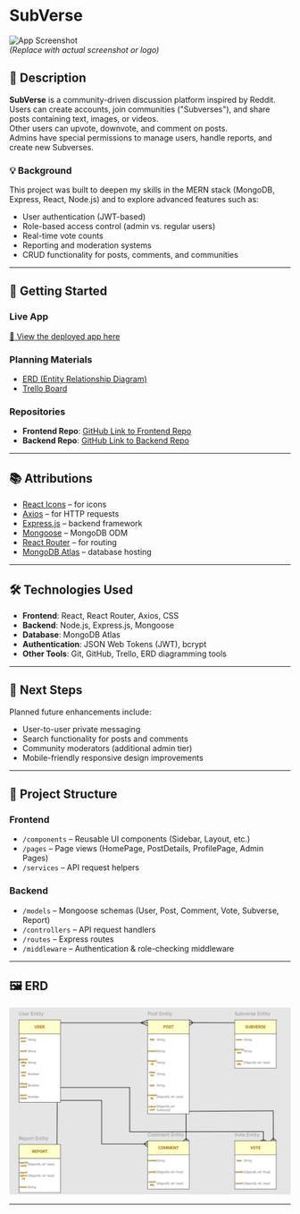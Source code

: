 # SubVerse

![App Screenshot](./screenshot.png)  
*(Replace with actual screenshot or logo)*

## 📖 Description
**SubVerse** is a community-driven discussion platform inspired by Reddit.  
Users can create accounts, join communities ("Subverses"), and share posts containing text, images, or videos.  
Other users can upvote, downvote, and comment on posts.  
Admins have special permissions to manage users, handle reports, and create new Subverses.

### 💡 Background
This project was built to deepen my skills in the MERN stack (MongoDB, Express, React, Node.js) and to explore advanced features such as:
- User authentication (JWT-based)
- Role-based access control (admin vs. regular users)
- Real-time vote counts
- Reporting and moderation systems
- CRUD functionality for posts, comments, and communities

---

## 🚀 Getting Started

### **Live App**
[🔗 View the deployed app here](https://subverse.surge.sh)

### **Planning Materials**
- [ERD (Entity Relationship Diagram)](https://www.figma.com/design/AMxEAaQu1YFb0yMj5VgSap/SubVerse-ERD?node-id=0-1&t=QkUAyqmhdBFewtsf-1)  
- [Trello Board](https://trello.com/invite/b/689a1368ff2761eec6701321/ATTIa3a3b2f79b96e214de6d8eb3eb453e6c794277F0/subverse-planning-board)

### **Repositories**
- **Frontend Repo**: [GitHub Link to Frontend Repo](https://github.com/elyasalsaffar/SubVerse-FE)  
- **Backend Repo**: [GitHub Link to Backend Repo](https://github.com/elyasalsaffar/SubVerse-BE)

---

## 📚 Attributions
- [React Icons](https://react-icons.github.io/react-icons/) – for icons
- [Axios](https://axios-http.com/) – for HTTP requests
- [Express.js](https://expressjs.com/) – backend framework
- [Mongoose](https://mongoosejs.com/) – MongoDB ODM
- [React Router](https://reactrouter.com/) – for routing
- [MongoDB Atlas](https://www.mongodb.com/atlas) – database hosting

---

## 🛠 Technologies Used
- **Frontend**: React, React Router, Axios, CSS
- **Backend**: Node.js, Express.js, Mongoose
- **Database**: MongoDB Atlas
- **Authentication**: JSON Web Tokens (JWT), bcrypt
- **Other Tools**: Git, GitHub, Trello, ERD diagramming tools

---

## 📌 Next Steps
Planned future enhancements include:
- User-to-user private messaging
- Search functionality for posts and comments
- Community moderators (additional admin tier)
- Mobile-friendly responsive design improvements

---

## 📂 Project Structure
### **Frontend**
- `/components` – Reusable UI components (Sidebar, Layout, etc.)
- `/pages` – Page views (HomePage, PostDetails, ProfilePage, Admin Pages)
- `/services` – API request helpers

### **Backend**
- `/models` – Mongoose schemas (User, Post, Comment, Vote, Subverse, Report)
- `/controllers` – API request handlers
- `/routes` – Express routes
- `/middleware` – Authentication & role-checking middleware

---

## 🖼 ERD
![ERD](images/Screenshot-P4-ERD.png)

---